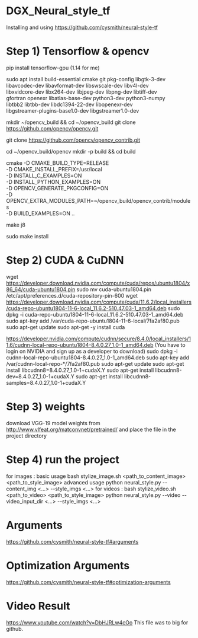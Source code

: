# DGX_Neural_style_tf

Installing and using https://github.com/cysmith/neural-style-tf

# Step 1) Tensorflow & opencv 
pip install tensorflow-gpu (1.14 for me)

sudo apt install build-essential cmake git pkg-config libgtk-3-dev \
libavcodec-dev libavformat-dev libswscale-dev libv4l-dev \
libxvidcore-dev libx264-dev libjpeg-dev libpng-dev libtiff-dev \
gfortran openexr libatlas-base-dev python3-dev python3-numpy \
libtbb2 libtbb-dev libdc1394-22-dev libopenexr-dev \
libgstreamer-plugins-base1.0-dev libgstreamer1.0-dev

mkdir ~/opencv_build && cd ~/opencv_build
git clone https://github.com/opencv/opencv.git

git clone https://github.com/opencv/opencv_contrib.git

cd ~/opencv_build/opencv
mkdir -p build && cd build

cmake -D CMAKE_BUILD_TYPE=RELEASE \
-D CMAKE_INSTALL_PREFIX=/usr/local \
-D INSTALL_C_EXAMPLES=ON \
-D INSTALL_PYTHON_EXAMPLES=ON \
-D OPENCV_GENERATE_PKGCONFIG=ON \
-D OPENCV_EXTRA_MODULES_PATH=~/opencv_build/opencv_contrib/modules \
-D BUILD_EXAMPLES=ON ..

make j8

sudo make install

# Step 2) CUDA & CuDNN

wget https://developer.download.nvidia.com/compute/cuda/repos/ubuntu1804/x86_64/cuda-ubuntu1804.pin
sudo mv cuda-ubuntu1804.pin /etc/apt/preferences.d/cuda-repository-pin-600
wget https://developer.download.nvidia.com/compute/cuda/11.6.2/local_installers/cuda-repo-ubuntu1804-11-6-local_11.6.2-510.47.03-1_amd64.deb
sudo dpkg -i cuda-repo-ubuntu1804-11-6-local_11.6.2-510.47.03-1_amd64.deb
sudo apt-key add /var/cuda-repo-ubuntu1804-11-6-local/7fa2af80.pub
sudo apt-get update
sudo apt-get -y install cuda

https://developer.nvidia.com/compute/cudnn/secure/8.4.0/local_installers/11.6/cudnn-local-repo-ubuntu1804-8.4.0.27_1.0-1_amd64.deb (You have to login on NVIDIA and sign up as a developer to download)
sudo dpkg -i cudnn-local-repo-ubuntu1804-8.4.0.27_1.0-1_amd64.deb
sudo apt-key add /var/cudnn-local-repo-*/7fa2af80.pub
sudo apt-get update
sudo apt-get install libcudnn8=8.4.0.27_1.0-1+cudaX.Y
sudo apt-get install libcudnn8-dev=8.4.0.27_1.0-1+cudaX.Y
sudo apt-get install libcudnn8-samples=8.4.0.27_1.0-1+cudaX.Y

# Step 3) weights
download VGG-19 model weights from http://www.vlfeat.org/matconvnet/pretrained/ and place the file in the project directory

# Step 4) run the project
  for images :
    basic usage
    bash stylize_image.sh <path_to_content_image> <path_to_style_image>
    advanced usage
    python neural_style.py --content_img <...> --style_imgs <...> <arguments>
  for videos :
    bash stylize_video.sh <path_to_video> <path_to_style_image>
    python neural_style.py --video --video_input_dir <...> --style_imgs <...> <arguments>
# Arguments 
  https://github.com/cysmith/neural-style-tf#arguments
# Optimization Arguments
  https://github.com/cysmith/neural-style-tf#optimization-arguments
# Video Result
https://www.youtube.com/watch?v=DbHJRLw4cOo
This file was to big for github.

